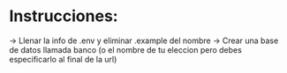 # Instrucciones:
-> Llenar la info de .env y eliminar .example del nombre
-> Crear una base de datos llamada banco (o el nombre de tu eleccion pero debes especificarlo al final de la url)
